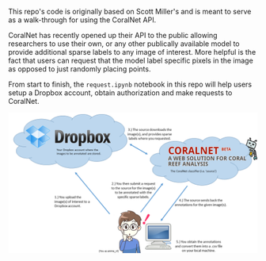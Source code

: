 This repo's code is originally based on Scott Miller's and is meant to serve as a walk-through for using the CoralNet API.

CoralNet has recently opened up their API to the public allowing researchers to use their own, or any other publically available model to provide additional sparse labels to any image of interest. More helpful is the fact that users can request that the model label specific pixels in the image as opposed to just randomly placing points.

From start to finish, the `request.ipynb` notebook in this repo will help users setup a Dropbox account, obtain authorization and make requests to CoralNet.

![](Figures/Workflow.png)

